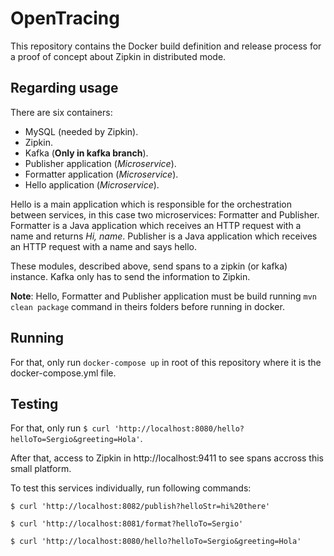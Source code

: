 # OpenTracing

This repository contains the Docker build definition and release process for
a proof of concept about Zipkin in distributed mode.

## Regarding usage

There are six containers:

* MySQL (needed by Zipkin).
* Zipkin.
* Kafka (**Only in kafka branch**).
* Publisher application (_Microservice_).
* Formatter application (_Microservice_).
* Hello application (_Microservice_).

Hello is a main application which is responsible for the orchestration between
services, in this case two microservices: Formatter and Publisher. Formatter is a Java application
which receives an HTTP request with a name and returns _Hi, name_.
Publisher is a Java application which receives an HTTP request with a name and
says hello.

These modules, described above, send spans to a zipkin (or kafka) instance. Kafka only has
to send the information to Zipkin.

**Note**: Hello, Formatter and Publisher application must be build running
`mvn clean package` command in theirs folders before running in docker.

## Running

For that, only run `docker-compose up` in root of this repository where
it is the docker-compose.yml file.

## Testing

For that, only run `$ curl 'http://localhost:8080/hello?helloTo=Sergio&greeting=Hola'`.

After that, access to Zipkin in http://localhost:9411 to see spans accross this small platform.

To test this services individually, run following commands:

```
$ curl 'http://localhost:8082/publish?helloStr=hi%20there'

$ curl 'http://localhost:8081/format?helloTo=Sergio'

$ curl 'http://localhost:8080/hello?helloTo=Sergio&greeting=Hola'
```
